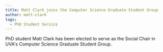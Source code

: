 ```yaml
---
title: Matt Clark joins the Computer Science Graduate Student Group
author: matt-clark
tags:
  - PhD Student Service
---
```


PhD student Matt Clark has been elected to serve as the Social Chair in UVA's Computer Science Graduate Student Group.